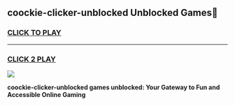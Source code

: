 
## coockie-clicker-unblocked Unblocked Games👋
<h3>
<a href="https://news.freeplayer.one?title=coockie-clicker-unblocked&ref=16F">CLICK TO PLAY</a></h3>
<hr>

<h3>
<a href="https://news.freeplayer.one?title=coockie-clicker-unblocked&ref=16F">CLICK 2 PLAY</a>
  
</h3>

<a href="https://news.freeplayer.one?title=coockie-clicker-unblocked&ref=16F/"><img src="https://clearcache.store/games.png"></a>


**coockie-clicker-unblocked games unblocked: Your Gateway to Fun and Accessible Online Gaming**
